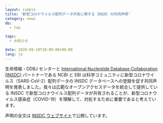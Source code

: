 ```yaml
---
layout: simple
title: '新型コロナウイルス配列データ共有に関する INSDC の共同声明'
category: news
db:
  - top

tags:
  - お知らせ

date: 2020-08-18T10:00:00+09:00
lang: ja
---
```


<p>生命情報・DDBJ センターと <a href="http://www.insdc.org/">International Nucleotide Database Collaboration (INSDC)</a> パートナーである NCBI と EBI は科学コミュニティに新型コロナウイルス（SARS-CoV-2）配列データの INSDC データベースへの登録を促す共同声明を発表しました。我々は広範なオープンアクセスデータを統合して提供している INSDC で新型コロナウイルス配列データが共有されることが、新型コロナウイルス感染症（COVID-19）を理解して、対処するために重要であると考えています。</p>

<p>声明の全文は <a href="http://www.insdc.org/sites/insdc.org/files/documents/INSDC_Statement_on_SARS-CoV-2_sequence_data_sharing_during_COVID-19.pdf">INSDC ウェブサイト</a>で公開しています。</p>
